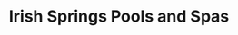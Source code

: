 ---
title: "Irish Springs Pools and Spas"
url: /amarillo/irish-springs-pools-and-spas/
shop: Allgemein
---